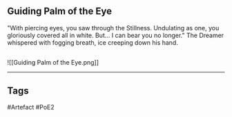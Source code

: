 ## Guiding Palm of the Eye
"With piercing eyes, you saw through the Stillness.
Undulating as one, you gloriously covered all in white.
But... I can bear you no longer."
The Dreamer whispered with fogging breath, ice creeping down his hand.
##
![[Guiding Palm of the Eye.png]]

---
## Tags
#Artefact
#PoE2
